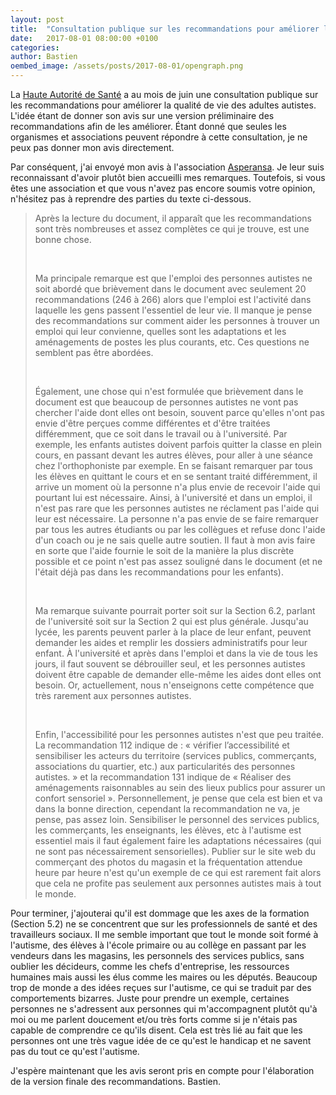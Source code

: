 ```yaml
---
layout: post
title:  "Consultation publique sur les recommandations pour améliorer la qualité de vie des adultes avec autisme"
date:   2017-08-01 08:00:00 +0100
categories: 
author: Bastien
oembed_image: /assets/posts/2017-08-01/opengraph.png
---
```


<amp-img class="right" width="300" height="425" src="{{ site.amp_img_cache_url }}/assets/posts/2017-08-01/cover.png" alt="Cover"></amp-img>

La [Haute Autorité de Santé](https://www.has-sante.fr/portail/jcms/c_2774763/fr/autisme-de-l-adulte-une-consultation-publique-pour-recueillir-l-avis-des-organisations-concernees) a 
 au mois de juin une consultation publique sur les recommandations
pour améliorer la qualité de vie des adultes autistes.
L'idée étant de donner son avis sur une version préliminaire des recommandations afin de les améliorer.
Étant donné que seules les organismes et associations peuvent répondre à cette consultation, je ne peux pas donner mon avis directement.


Par conséquent, j'ai envoyé mon avis à l'association [Asperansa](https://forum.asperansa.org/viewtopic.php?f=4&t=10332&start=15#p367405).
Je leur suis reconnaissant d'avoir plutôt bien accueilli mes remarques.
Toutefois, si vous êtes une association et que vous n'avez pas encore soumis votre opinion, n'hésitez pas à reprendre des parties du texte ci-dessous.

<blockquote>
<p>Après la lecture du document, il apparaît que les recommandations sont très nombreuses et assez complètes ce qui je trouve, est une bonne chose.</p>
<p>&nbsp;</p>
<p>Ma principale remarque est que l'emploi des personnes autistes ne soit abordé que brièvement dans le document avec seulement 20 recommandations (246 à 266)
alors que l'emploi est l'activité dans laquelle les gens passent l'essentiel de leur vie. Il manque je pense des recommandations sur comment aider les personnes à trouver un emploi qui leur convienne, quelles sont les adaptations et les aménagements de postes les plus courants, etc. Ces questions ne semblent pas être abordées.</p>
<p>&nbsp;</p>
<p>Également, une chose qui n'est formulée que brièvement dans le document est que beaucoup de personnes autistes ne vont pas chercher l'aide dont elles ont besoin, souvent parce 
qu'elles n'ont 
pas envie d'être perçues comme différentes et d'être traitées différemment, que ce soit dans le travail ou à l'université. Par exemple, les enfants autistes doivent parfois quitter la classe en plein cours, en passant devant les autres élèves, pour aller à une séance chez l'orthophoniste par exemple. En se faisant remarquer par tous les élèves en quittant le cours et en se sentant traité différemment, il arrive un moment où la personne n'a plus envie de recevoir l'aide qui pourtant lui est nécessaire. Ainsi, à l'université et dans un emploi, il n'est pas rare que les personnes autistes ne réclament pas l'aide qui leur est nécessaire. La personne n'a pas envie de se faire remarquer par tous les autres étudiants ou par les collègues et refuse donc l'aide d'un coach ou je ne sais quelle autre soutien.
Il faut à mon avis faire en sorte que l'aide fournie le soit de la manière la plus discrète possible et ce point n'est pas assez souligné dans le document (et ne l'était déjà pas dans les
recommandations pour les enfants).</p>
<p>&nbsp;</p>
<p>Ma remarque suivante pourrait porter soit sur la Section 6.2, parlant de l'université soit sur la Section 2 qui est plus générale. Jusqu'au lycée, les parents peuvent parler à la place de leur enfant, peuvent demander les aides et remplir les dossiers administratifs pour leur enfant. À l'université et après dans l'emploi et dans la vie de tous les jours, il faut souvent se débrouiller seul, et les personnes autistes doivent être capable de demander elle-même les aides dont elles ont besoin. Or, actuellement, nous n'enseignons cette compétence que très rarement aux personnes autistes.</p>
<p>&nbsp;</p>
<p>Enfin, l'accessibilité pour les personnes autistes n'est que peu traitée. La recommandation 112 indique de : « vérifier l’accessibilité et sensibiliser les acteurs du territoire (services publics, commerçants, associations du quartier, etc.) aux particularités des personnes autistes. » et la recommandation 131 indique de « Réaliser des aménagements raisonnables au sein des lieux publics pour assurer un confort sensoriel ». Personnellement, je pense que cela est bien et va dans la bonne direction, cependant la recommandation ne va, je pense, pas assez loin. Sensibiliser le personnel des services publics, les commerçants, les enseignants, les élèves, etc à l'autisme est essentiel mais il faut également faire les adaptations nécessaires (qui ne sont pas nécessairement sensorielles). Publier sur le site web du commerçant des photos du magasin et la fréquentation attendue heure par heure n'est qu'un exemple de ce qui est rarement fait alors que cela ne profite pas seulement aux personnes autistes mais à tout le monde.</p>
</blockquote>

Pour terminer, j'ajouterai qu'il est dommage que les axes de la formation (Section 5.2) ne se concentrent que sur les professionnels de santé et des travailleurs sociaux.
Il me semble important que tout le monde soit formé à l'autisme, des élèves à l'école primaire ou au collège en passant par les vendeurs dans les magasins, les personnels des services publics,
sans oublier les décideurs, comme les chefs d'entreprise, les ressources humaines mais aussi les élus comme les maires ou les députés.
Beaucoup trop de monde a des idées reçues sur l'autisme, ce qui se traduit par des comportements bizarres.
Juste pour prendre un exemple, certaines personnes ne s'adressent aux personnes qui m'accompagnent plutôt qu'à moi ou me parlent doucement et/ou très forts comme si je n'étais pas capable de comprendre ce qu'ils disent.
Cela est très lié au fait que les personnes ont une très vague idée de ce qu'est le handicap et ne savent pas du tout ce qu'est l'autisme.

J'espère maintenant que les avis seront pris en compte pour l'élaboration de la version finale des recommandations.
Bastien.
